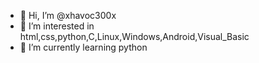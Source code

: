 - 👋 Hi, I’m @xhavoc300x
- 👀 I’m interested in html,css,python,C,Linux,Windows,Android,Visual_Basic
- 🌱 I’m currently learning python

